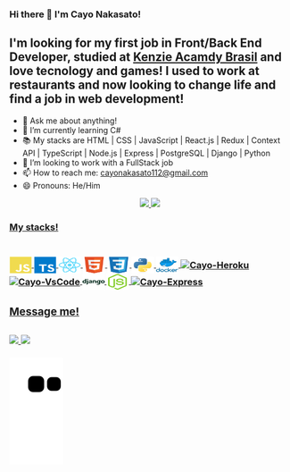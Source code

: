 ### Hi there 👋 I'm Cayo Nakasato!
## I'm looking for my first job in Front/Back End Developer, studied at <a href="https://kenzie.com.br/">Kenzie Acamdy Brasil<a/> and love tecnology and games! I used to work at restaurants and now looking to change life and find a job in web development!

- 💬 Ask me about anything!
- 🌱 I’m currently learning C#
- 📚 My stacks are HTML | CSS | JavaScript | React.js | Redux | Context API | TypeScript | Node.js | Express | PostgreSQL | Django | Python
- 🔭 I’m looking to work with a FullStack job
- 📫 How to reach me: cayonakasato112@gmail.com
- 😄 Pronouns: He/Him



<div align="center">
  <a href="https://github.com/CayoNakasato">
  <img height="180em" src="https://github-readme-stats.vercel.app/api?username=CayoNakasato&show_icons=true&theme=dark&include_all_commits=true&count_private=true"/>
  <img height="180em" src="https://github-readme-stats.vercel.app/api/top-langs/?username=CayoNakasato&layout=compact&langs_count=7&theme=dark"/>
</div>

  <div>
   <h3>My stacks!<h3/>
  <div/>
  
<div style="display: inline_block"><br>
  <img align="center" alt="Cayo-Js" height="30" width="40" src="https://raw.githubusercontent.com/devicons/devicon/master/icons/javascript/javascript-plain.svg">
  <img align="center" alt="Cayo-Ts" height="30" width="40" src="https://raw.githubusercontent.com/devicons/devicon/master/icons/typescript/typescript-plain.svg">
  <img align="center" alt="Cayo-React" height="30" width="40" src="https://raw.githubusercontent.com/devicons/devicon/master/icons/react/react-original.svg">
  <img align="center" alt="Cayo-HTML" height="30" width="40" src="https://raw.githubusercontent.com/devicons/devicon/master/icons/html5/html5-original.svg">
  <img align="center" alt="Cayo-CSS" height="30" width="40" src="https://raw.githubusercontent.com/devicons/devicon/master/icons/css3/css3-original.svg">
  <img align="center" alt="Cayo-Python" height="30" width="40" src="https://raw.githubusercontent.com/devicons/devicon/master/icons/python/python-original.svg">
  <img align="center" alt="Cayo-Docker" height="30" width="40" src="https://raw.githubusercontent.com/github/explore/master/topics/docker/docker.png">
  <img align="center" alt="Cayo-Heroku" height="30" width="40" src="https://camo.githubusercontent.com/ca15623aa9e65e45789b5efa102a8abfa063360adb8d05bb9e048fe496c62850/68747470733a2f2f696d672e69636f6e73382e636f6d2f636f6c6f722f34382f3030303030302f6865726f6b752e706e67">
  <img align="center" alt="Cayo-VsCode" height="30" width="40" src="https://camo.githubusercontent.com/e9141be13e6bea8c50af6d48f64700246faed666040ead23e74d4fc27bf411e3/68747470733a2f2f696d672e69636f6e73382e636f6d2f666c75656e742f34382f3030303030302f76697375616c2d73747564696f2d636f64652d323031392e706e67">
  <img align="center" alt="Cayo-Django" height="30" width="40" src="https://raw.githubusercontent.com/github/explore/master/topics/django/django.png">
  <img align="center" alt="Cayo-NodeJs" height="30" width="40" src="https://raw.githubusercontent.com/devicons/devicon/1119b9f84c0290e0f0b38982099a2bd027a48bf1/icons/nodejs/nodejs-plain.svg">
  <img align="center" alt="Cayo-Express" height="30" width="40" src="https://raw.githubusercontent.com/CyrisXD/CyrisXD/master/assets/ExpressJS.png">
  
  <div>
   <h3>Message me!<h3/>
  <div/>
  
<div> 


  <a href="https://www.instagram.com/nakasatocayo/" target="_blank"><img src="https://img.shields.io/badge/-Instagram-%23E4405F?style=for-the-badge&logo=instagram&logoColor=white" target="_blank"></a>
  <a href="https://www.linkedin.com/in/cayo-nakasato/" target="_blank"><img src="https://img.shields.io/badge/-LinkedIn-%230077B5?style=for-the-badge&logo=linkedin&logoColor=white" target="_blank"></a> 
 
  ![Snake animation](https://github.com/rafaballerini/rafaballerini/blob/output/github-contribution-grid-snake.svg)
 
</div>

